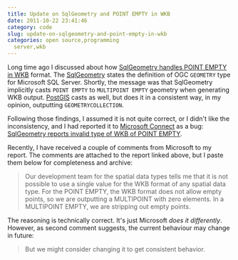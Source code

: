 ```yaml
---
title: Update on SqlGeometry and POINT EMPTY in WKB
date: 2011-10-22 23:41:46
category: code
slug: update-on-sqlgeometry-and-point-empty-in-wkb
categories: open source,programming
  server,wkb
---
```


Long time ago I discussed about how [SqlGeometry handles POINT EMPTY in ](http://mateusz.loskot.net/?p=1914)[WKB](http://en.wikipedia.org/wiki/Well-known_text) format. The [SqlGeometry](http://msdn.microsoft.com/en-us/library/microsoft.sqlserver.types.sqlgeometry%28SQL.105%29.aspx) states the definition of OGC `GEOMETRY` type for Microsoft SQL Server. Shortly, the message was that SqlGeometry implicitly casts `POINT EMPTY` to `MULTIPOINT EMPTY` geometry when generating WKB output. [PostGIS](http://www.postgis.org) casts as well, but does it in a consistent way, in my opinion, outputting `GEOMETRYCOLLECTION`.


Following those findings, I assumed it is not quite correct, or I didn't like the inconsistency, and I had reported it to [Microsoft Connect](http://connect.microsoft.com/) as a bug: [SqlGeometry reports invalid type of WKB of POINT EMPTY](http://connect.microsoft.com/SQLServer/feedback/details/537018/sqlgeometry-reports-invalid-type-of-wkb-of-point-empty).


Recently, I have received a couple of comments from Microsoft to my report. The comments are attached to the report linked above, but I paste them below for completeness and archive:


> Our development team for the spatial data types tells me that it is not 
> possible to use a single value for the WKB format of any spatial data type.
> For the POINT EMPTY, the WKB format does not allow empty points,
> so we are outputting a MULTIPOINT with zero elements.
> In a MULTIPOINT EMPTY, we are stripping out empty points.


The reasoning is technically correct. It's just Microsoft _does it differently_. However, as second comment suggests, the current behaviour may change in future:


> But we might consider changing it to get consistent behavior.
